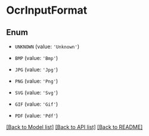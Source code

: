 # OcrInputFormat


## Enum

* `UNKNOWN` (value: `'Unknown'`)

* `BMP` (value: `'Bmp'`)

* `JPG` (value: `'Jpg'`)

* `PNG` (value: `'Png'`)

* `SVG` (value: `'Svg'`)

* `GIF` (value: `'Gif'`)

* `PDF` (value: `'Pdf'`)

[[Back to Model list]](../README.md#documentation-for-models) [[Back to API list]](../README.md#documentation-for-api-endpoints) [[Back to README]](../README.md)


